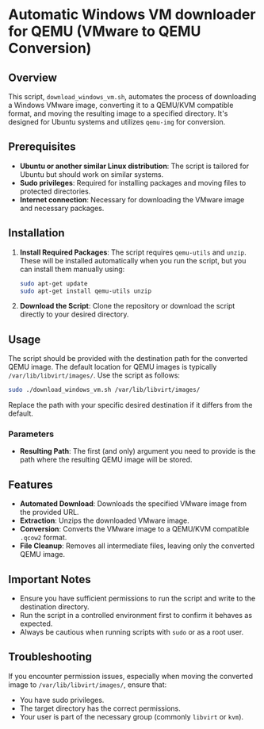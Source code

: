 # Automatic Windows VM downloader for QEMU (VMware to QEMU Conversion)

## Overview

This script, `download_windows_vm.sh`, automates the process of downloading a Windows VMware image, converting it to a QEMU/KVM compatible format, and moving the resulting image to a specified directory. It's designed for Ubuntu systems and utilizes `qemu-img` for conversion.

## Prerequisites

- **Ubuntu or another similar Linux distribution**: The script is tailored for Ubuntu but should work on similar systems.
- **Sudo privileges**: Required for installing packages and moving files to protected directories.
- **Internet connection**: Necessary for downloading the VMware image and necessary packages.

## Installation

1. **Install Required Packages**: The script requires `qemu-utils` and `unzip`. These will be installed automatically when you run the script, but you can install them manually using:
    ```bash
    sudo apt-get update
    sudo apt-get install qemu-utils unzip
    ```

2. **Download the Script**: Clone the repository or download the script directly to your desired directory.

## Usage

The script should be provided with the destination path for the converted QEMU image. The default location for QEMU images is typically `/var/lib/libvirt/images/`. Use the script as follows:

```bash
sudo ./download_windows_vm.sh /var/lib/libvirt/images/
```

Replace the path with your specific desired destination if it differs from the default.

### Parameters

- **Resulting Path**: The first (and only) argument you need to provide is the path where the resulting QEMU image will be stored.

## Features

- **Automated Download**: Downloads the specified VMware image from the provided URL.
- **Extraction**: Unzips the downloaded VMware image.
- **Conversion**: Converts the VMware image to a QEMU/KVM compatible `.qcow2` format.
- **File Cleanup**: Removes all intermediate files, leaving only the converted QEMU image.

## Important Notes

- Ensure you have sufficient permissions to run the script and write to the destination directory.
- Run the script in a controlled environment first to confirm it behaves as expected.
- Always be cautious when running scripts with `sudo` or as a root user.

## Troubleshooting

If you encounter permission issues, especially when moving the converted image to `/var/lib/libvirt/images/`, ensure that:

- You have sudo privileges.
- The target directory has the correct permissions.
- Your user is part of the necessary group (commonly `libvirt` or `kvm`).
